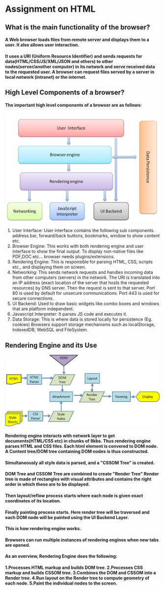 # Assignment on HTML

## What is the main functionality of the browser?

#### A Web browser loads files from remote server and displays them to a user. It also allows user interaction.

#### It uses a URI (Uniform Resource Identifier) and sends requests for data(HTML/CSS/JS/XML/JSON and others) to other nodes(server/another computer) in its network and serve received data to the requested user. A browser can request files served by a server in local network (intranet) or the internet.

## High Level Components of a browser?

#### The important high level components of a browser are as follows:

![This is an image](https://raw.githubusercontent.com/pesto-students/sai-karthik-j-sairamin/master/Week-1/how-web-works/images/components.jpg)

1. User Interface: User interface contains the following sub components. address bar, forward/back buttons, bookmarks, window to show content etc.
2. Browser Engine: This works with both rendering engine and user interface to show the final output. To display non-native files like PDF,DOC etc... browser needs plugins/extensions.
3. Rendering Engine: This is responsible for parsing HTML, CSS, scripts etc., and displaying them on screen.
4. Networking: This sends network requests and handles incoming data from other computers (servers) in the network. The URI is translated into an IP address (exact location of the server that hosts the requested resources) by DNS server. Then the request is sent to that server. Port 80 is used by default for unsecure communications. Port 443 is used for secure connections.
5. UI Backend: Used to draw basic widgets like combo boxes and windows that are platform independent.
6. Javascript Interpreter: It parses JS code and executes it.
7. Data Storage: This is where data is stored locally for persistence (Eg. cookies) Browsers support storage mechanisms such as localStorage, IndexedDB, WebSQL and FileSystem.

## Rendering Engine and its Use

![This is an image](https://raw.githubusercontent.com/pesto-students/sai-karthik-j-sairamin/master/Week-1/how-web-works/images/webkitflow-renderingengine.png)

#### Rendering engine interacts with network layer to get documents(HTML/CSS etc) in chunks of 8kbs. Thus rendering engine parses HTML and CSS files. Each html element is convered to DOM node. A Content tree/DOM tree containing DOM nodes is thus constructed.

#### Simultaneously all style data is parsed, and a "CSSOM Tree" is created.

#### DOM Tree and CSSOM Tree are combined to create "Render Tree" Render tree is made of rectangles with visual attributes and contains the right order in which these are to be displayed.

#### Then layout/reflow process starts where each node is given exact coordinates of its location.

#### Finally painting process starts. Here render tree will be traversed and each DOM node will be painted using the UI Backend Layer.

#### This is how rendering engine works.

#### Browsers can run multiple instances of rendering engines when new tabs are opened.

#### As an overview, Rendering Engine does the following:

#### 1.Processes HTML markup and builds DOM tree. 2.Processes CSS markup and builds CSSOM tree. 3.Combines the DOM and CSSOM into a Render tree. 4.Run layout on the Render tree to compute geometry of each node. 5.Paint the individual nodes to the screen.
